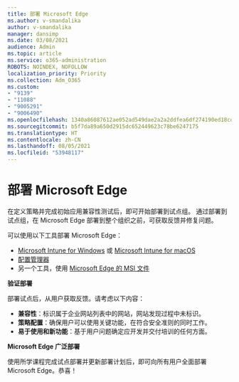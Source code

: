 ```yaml
---
title: 部署 Microsoft Edge
ms.author: v-smandalika
author: v-smandalika
manager: dansimp
ms.date: 03/08/2021
audience: Admin
ms.topic: article
ms.service: o365-administration
ROBOTS: NOINDEX, NOFOLLOW
localization_priority: Priority
ms.collection: Adm_O365
ms.custom:
- "9139"
- "11088"
- "9005291"
- "9006490"
ms.openlocfilehash: 1340a86087612ae052ad549dae2a2a2ddfea6df274190ed18cd37aeb7af2de54
ms.sourcegitcommit: b5f7da89a650d2915dc652449623c78be6247175
ms.translationtype: HT
ms.contentlocale: zh-CN
ms.lasthandoff: 08/05/2021
ms.locfileid: "53948117"
---
```

# <a name="deploy-microsoft-edge"></a>部署 Microsoft Edge

在定义策略并完成初始应用兼容性测试后，即可开始部署到试点组。 通过部署到试点组，在 Microsoft Edge 部署到整个组织之前，可获取反馈并修复问题。

可以使用以下工具部署 Microsoft Edge：

- [Microsoft Intune for Windows](/mem/intune/apps/apps-windows-edge) 或 [Microsoft Intune for macOS](/mem/intune/apps/apps-edge-macos)
- [配置管理器](/DeployEdge/deploy-edge-with-configuration-manager)
- 另一个工具，使用 [Microsoft Edge 的 MSI 文件](https://www.microsoft.com/edge/business/download)

**验证部署**

部署试点后，从用户获取反馈。请考虑以下内容：
- **兼容性**：标识属于企业网站列表中的网站，网站发现过程中未标识。
- **策略配置**：确保用户可以使用关键功能，在符合安全准则的同时工作。
- **易于使用和新功能**：基于用户问题确定应开发并交付培训的任何方面。

**Microsoft Edge 广泛部署**

使用所学课程完成试点部署并更新部署计划后，即可向所有用户全面部署 Microsoft Edge。恭喜！

